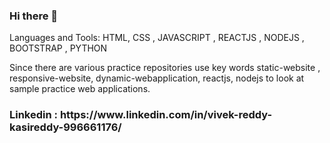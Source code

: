 ### Hi there 👋

<!--
**kasivivekkasivivek/kasivivekkasivivek** is a ✨ _special_ ✨ repository because its `README.md` (this file) appears on your GitHub profile.

Here are some ideas to get you started:

- 🔭 I’m currently working on ...
- 🌱 I’m currently learning ReactJS, Node js and complete web developmemt
- 👯 I’m looking to collaborate on ...
- 🤔 I’m looking for help with ...
- 💬 Ask me about ...
- 📫 How to reach me: Linkedin : https://www.linkedin.com/in/vivek-reddy-kasireddy-996661176/ 
- 😄 Pronouns: ...
- ⚡ Fun fact: ...

                        Linkedin : https://www.linkedin.com/in/vivek-reddy-kasireddy-996661176/

-->Languages and Tools: HTML, CSS , JAVASCRIPT , REACTJS , NODEJS , BOOTSTRAP , PYTHON 

Since there are various practice repositories use key words static-website , responsive-website, dynamic-webapplication, reactjs, nodejs to look at sample practice web applications.
<h3> Linkedin : https://www.linkedin.com/in/vivek-reddy-kasireddy-996661176/ </h3>
